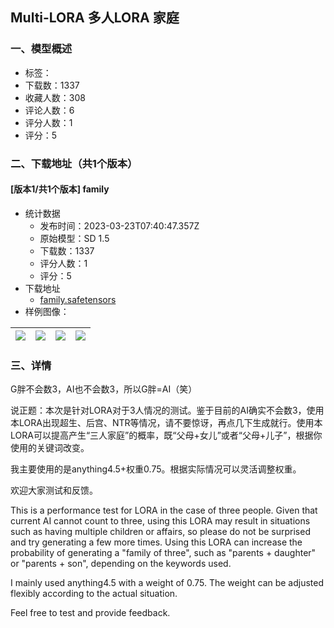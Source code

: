 ## Multi-LORA 多人LORA 家庭
### 一、模型概述

- 标签：
- 下载数：1337
- 收藏人数：308
- 评论人数：6
- 评分人数：1
- 评分：5

### 二、下载地址（共1个版本）

#### [版本1/共1个版本] family

- 统计数据
  - 发布时间：2023-03-23T07:40:47.357Z
  - 原始模型：SD 1.5
  - 下载数：1337
  - 评分人数：1
  - 评分：5
- 下载地址
  - [family.safetensors](https://civitai.com/api/download/models/27713)
- 样例图像：

| <img src="https://image.civitai.com/xG1nkqKTMzGDvpLrqFT7WA/79db2140-64c4-405b-aff0-b3feb7033300/width=450/305484.jpeg" /> | <img src="https://image.civitai.com/xG1nkqKTMzGDvpLrqFT7WA/944672b5-f0b4-456d-ac84-c57e925e6700/width=450/305458.jpeg" /> | <img src="https://image.civitai.com/xG1nkqKTMzGDvpLrqFT7WA/fa046519-bae8-4db0-028c-8dd99de99d00/width=450/305476.jpeg" /> | <img src="https://image.civitai.com/xG1nkqKTMzGDvpLrqFT7WA/41374887-79cb-4068-20fd-4baab2df4900/width=450/305577.jpeg" /> |
| ---- | ---- | ---- | ---- |


### 三、详情
<p>G胖不会数3，AI也不会数3，所以G胖=AI（笑）</p><p>说正题：本次是针对LORA对于3人情况的测试。鉴于目前的AI确实不会数3，使用本LORA出现超生、后宫、NTR等情况，请不要惊讶，再点几下生成就行。使用本LORA可以提高产生“三人家庭”的概率，既“父母+女儿”或者“父母+儿子”，根据你使用的关键词改变。</p><p>我主要使用的是anything4.5+权重0.75。根据实际情况可以灵活调整权重。</p><p>欢迎大家测试和反馈。</p><p>This is a performance test for LORA in the case of three people. Given that current AI cannot count to three, using this LORA may result in situations such as having multiple children or affairs, so please do not be surprised and try generating a few more times. Using this LORA can increase the probability of generating a "family of three", such as "parents + daughter" or "parents + son", depending on the keywords used.</p><p>I mainly used anything4.5 with a weight of 0.75. The weight can be adjusted flexibly according to the actual situation.</p><p>Feel free to test and provide feedback.</p>
